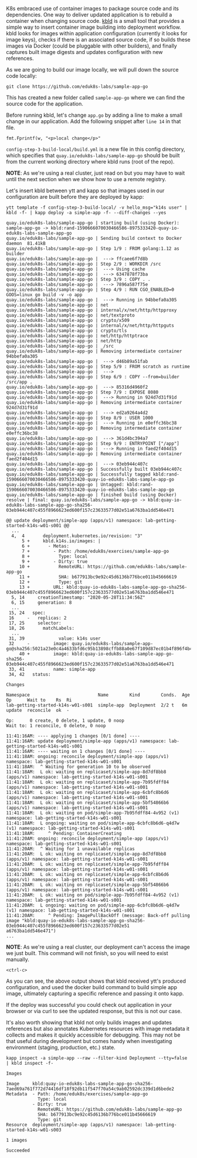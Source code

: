 K8s embraced use of container images to package source code and its dependencies. One way to deliver updated application is to rebuild a container when changing source code. [kbld](https://get-kbld.io/) is a small tool that provides a simple way to insert container image building into deployment workflow. kbld looks for images within application configuration (currently it looks for image keys), checks if there is an associated source code, if so builds these images via Docker (could be pluggable with other builders), and finally captures built image digests and updates configuration with new references.

As we are going to build our image locally, we will pull down the source code locally:

```execute-1
git clone https://github.com/eduk8s-labs/sample-app-go
```

This has created a new folder called `sample-app-go` where we can find the source code for the application.

Before running kbld, let's change `app.go` by adding a line to make a small change in our application. Add the following snippet after `line 14` in that file.

```
fmt.Fprintf(w, "<p>local change</p>"
```

`config-step-3-build-local/build.yml` is a new file in this config directory, which specifies that `quay.io/eduk8s-labs/sample-app-go` should be built from the current working directory where kbld runs (root of the repo).

__NOTE__: As we're using a real cluster, just read on but you may have to wait until the next section when we show how to use a remote registry.

Let's insert kbld between ytt and kapp so that images used in our configuration are built before they are deployed by kapp:

```execute-1
ytt template -f config-step-3-build-local/ -v hello_msg="k14s user" | kbld -f- | kapp deploy -a simple-app -f- --diff-changes --yes
```

```
quay.io/eduk8s-labs/sample-app-go | starting build (using Docker): sample-app-go -> kbld:rand-1590666070030466586-8975333420-quay-io-eduk8s-labs-sample-app-go
quay.io/eduk8s-labs/sample-app-go | Sending build context to Docker daemon  81.41kB
quay.io/eduk8s-labs/sample-app-go | Step 1/9 : FROM golang:1.12 as builder
quay.io/eduk8s-labs/sample-app-go |  ---> ffcaee6f7d8b
quay.io/eduk8s-labs/sample-app-go | Step 2/9 : WORKDIR /src
quay.io/eduk8s-labs/sample-app-go |  ---> Using cache
quay.io/eduk8s-labs/sample-app-go |  ---> 6347878f73ba
quay.io/eduk8s-labs/sample-app-go | Step 3/9 : COPY . .
quay.io/eduk8s-labs/sample-app-go |  ---> 7896a587f75e
quay.io/eduk8s-labs/sample-app-go | Step 4/9 : RUN CGO_ENABLED=0 GOOS=linux go build -v -o app
quay.io/eduk8s-labs/sample-app-go |  ---> Running in 94bbefa0a305
quay.io/eduk8s-labs/sample-app-go | net
quay.io/eduk8s-labs/sample-app-go | internal/x/net/http/httpproxy
quay.io/eduk8s-labs/sample-app-go | net/textproto
quay.io/eduk8s-labs/sample-app-go | crypto/x509
quay.io/eduk8s-labs/sample-app-go | internal/x/net/http/httpguts
quay.io/eduk8s-labs/sample-app-go | crypto/tls
quay.io/eduk8s-labs/sample-app-go | net/http/httptrace
quay.io/eduk8s-labs/sample-app-go | net/http
quay.io/eduk8s-labs/sample-app-go | _/src
quay.io/eduk8s-labs/sample-app-go | Removing intermediate container 94bbefa0a305
quay.io/eduk8s-labs/sample-app-go |  ---> d46b89a51fab
quay.io/eduk8s-labs/sample-app-go | Step 5/9 : FROM scratch as runtime
quay.io/eduk8s-labs/sample-app-go |  --->
quay.io/eduk8s-labs/sample-app-go | Step 6/9 : COPY --from=builder /src/app .
quay.io/eduk8s-labs/sample-app-go |  ---> 85316d4960f2
quay.io/eduk8s-labs/sample-app-go | Step 7/9 : EXPOSE 8080
quay.io/eduk8s-labs/sample-app-go |  ---> Running in 924d7d31f91d
quay.io/eduk8s-labs/sample-app-go | Removing intermediate container 924d7d31f91d
quay.io/eduk8s-labs/sample-app-go |  ---> ed2a9264a4d2
quay.io/eduk8s-labs/sample-app-go | Step 8/9 : USER 1000
quay.io/eduk8s-labs/sample-app-go |  ---> Running in e0effc36bc38
quay.io/eduk8s-labs/sample-app-go | Removing intermediate container e0effc36bc38
quay.io/eduk8s-labs/sample-app-go |  ---> 361d4bc394a7
quay.io/eduk8s-labs/sample-app-go | Step 9/9 : ENTRYPOINT ["/app"]
quay.io/eduk8s-labs/sample-app-go |  ---> Running in faed2f404d15
quay.io/eduk8s-labs/sample-app-go | Removing intermediate container faed2f404d15
quay.io/eduk8s-labs/sample-app-go |  ---> 03eb944c407c
quay.io/eduk8s-labs/sample-app-go | Successfully built 03eb944c407c
quay.io/eduk8s-labs/sample-app-go | Successfully tagged kbld:rand-1590666070030466586-8975333420-quay-io-eduk8s-labs-sample-app-go
quay.io/eduk8s-labs/sample-app-go | Untagged: kbld:rand-1590666070030466586-8975333420-quay-io-eduk8s-labs-sample-app-go
quay.io/eduk8s-labs/sample-app-go | finished build (using Docker)
resolve | final: quay.io/eduk8s-labs/sample-app-go -> kbld:quay-io-eduk8s-labs-sample-app-go-sha256-03eb944c407c455f8966623ed600f157c23633577d02e51a6763ba1dd546e471

@@ update deployment/simple-app (apps/v1) namespace: lab-getting-started-k14s-w01-s001 @@
  ...
  4,  4       deployment.kubernetes.io/revision: "3"
      5 +     kbld.k14s.io/images: |
      6 +       - Metas:
      7 +         - Path: /home/eduk8s/exercises/sample-app-go
      8 +           Type: local
      9 +         - Dirty: true
     10 +           RemoteURL: https://github.com/eduk8s-labs/sample-app-go
     11 +           SHA: b677913bc9e92c45d6136b776bce011b45666619
     12 +           Type: git
     13 +         URL: kbld:quay-io-eduk8s-labs-sample-app-go-sha256-03eb944c407c455f8966623ed600f157c23633577d02e51a6763ba1dd546e471
  5, 14     creationTimestamp: "2020-05-28T11:34:56Z"
  6, 15     generation: 8
  ...
 15, 24   spec:
 16     -   replicas: 2
 17, 25     selector:
 18, 26       matchLabels:
  ...
 31, 39             value: k14s user
 32     -         image: quay.io/eduk8s-labs/sample-app-go@sha256:5021a23e0c4a4633bfd6c95b13898cffb88a0e67f109d87ec01b4f896f4b4296
     40 +         image: kbld:quay-io-eduk8s-labs-sample-app-go-sha256-03eb944c407c455f8966623ed600f157c23633577d02e51a6763ba1dd546e471
 33, 41           name: simple-app
 34, 42   status:

Changes

Namespace                          Name        Kind        Conds.  Age  Op      Wait to    Rs  Ri
lab-getting-started-k14s-w01-s001  simple-app  Deployment  2/2 t   6m   update  reconcile  ok  -

Op:      0 create, 0 delete, 1 update, 0 noop
Wait to: 1 reconcile, 0 delete, 0 noop

11:41:16AM: ---- applying 1 changes [0/1 done] ----
11:41:16AM: update deployment/simple-app (apps/v1) namespace: lab-getting-started-k14s-w01-s001
11:41:16AM: ---- waiting on 1 changes [0/1 done] ----
11:41:18AM: ongoing: reconcile deployment/simple-app (apps/v1) namespace: lab-getting-started-k14s-w01-s001
11:41:18AM:  ^ Waiting for generation 10 to be observed
11:41:18AM:  L ok: waiting on replicaset/simple-app-8d7df8bb8 (apps/v1) namespace: lab-getting-started-k14s-w01-s001
11:41:18AM:  L ok: waiting on replicaset/simple-app-7b95fdff84 (apps/v1) namespace: lab-getting-started-k14s-w01-s001
11:41:18AM:  L ok: waiting on replicaset/simple-app-6cbfc8b6d6 (apps/v1) namespace: lab-getting-started-k14s-w01-s001
11:41:18AM:  L ok: waiting on replicaset/simple-app-5bf54866b6 (apps/v1) namespace: lab-getting-started-k14s-w01-s001
11:41:18AM:  L ok: waiting on pod/simple-app-7b95fdff84-4v952 (v1) namespace: lab-getting-started-k14s-w01-s001
11:41:18AM:  L ongoing: waiting on pod/simple-app-6cbfc8b6d6-q4d7w (v1) namespace: lab-getting-started-k14s-w01-s001
11:41:18AM:     ^ Pending: ContainerCreating
11:41:20AM: ongoing: reconcile deployment/simple-app (apps/v1) namespace: lab-getting-started-k14s-w01-s001
11:41:20AM:  ^ Waiting for 1 unavailable replicas
11:41:20AM:  L ok: waiting on replicaset/simple-app-8d7df8bb8 (apps/v1) namespace: lab-getting-started-k14s-w01-s001
11:41:20AM:  L ok: waiting on replicaset/simple-app-7b95fdff84 (apps/v1) namespace: lab-getting-started-k14s-w01-s001
11:41:20AM:  L ok: waiting on replicaset/simple-app-6cbfc8b6d6 (apps/v1) namespace: lab-getting-started-k14s-w01-s001
11:41:20AM:  L ok: waiting on replicaset/simple-app-5bf54866b6 (apps/v1) namespace: lab-getting-started-k14s-w01-s001
11:41:20AM:  L ok: waiting on pod/simple-app-7b95fdff84-4v952 (v1) namespace: lab-getting-started-k14s-w01-s001
11:41:20AM:  L ongoing: waiting on pod/simple-app-6cbfc8b6d6-q4d7w (v1) namespace: lab-getting-started-k14s-w01-s001
11:41:20AM:     ^ Pending: ImagePullBackOff (message: Back-off pulling image "kbld:quay-io-eduk8s-labs-sample-app-go-sha256-03eb944c407c455f8966623ed600f157c23633577d02e51
a6763ba1dd546e471")
...
```

__NOTE__: As we're using a real cluster, our deployment can't access the image we just built. This command will not finish, so you will need to exist manually.

```execute-1
<ctrl-c>
```

As you can see, the above output shows that kbld received ytt's produced configuration, and used the docker build command to build simple app image, ultimately capturing a specific reference and passing it onto kapp.

If the deploy was successful you could check out application in your browser or via curl to see the updated response, but this is not our case.

It's also worth showing that kbld not only builds images and updates references but also annotates Kubernetes resources with image metadata it collects and makes it quickly accessible for debugging. This may not be that useful during development but comes handy when investigating environment (staging, production, etc.) state.

```execute-1
kapp inspect -a simple-app --raw --filter-kind Deployment --tty=false | kbld inspect -f-
```

```
Images

Image     kbld:quay-io-eduk8s-labs-sample-app-go-sha256-7aed69a761f772d74416df18f92db11f547f70a54c9ab02592dc339d1d6bede2
Metadata  - Path: /home/eduk8s/exercises/sample-app-go
            Type: local
          - Dirty: true
            RemoteURL: https://github.com/eduk8s-labs/sample-app-go
            SHA: b677913bc9e92c45d6136b776bce011b45666619
            Type: git
Resource  deployment/simple-app (apps/v1) namespace: lab-getting-started-k14s-w01-s003

1 images

Succeeded
```